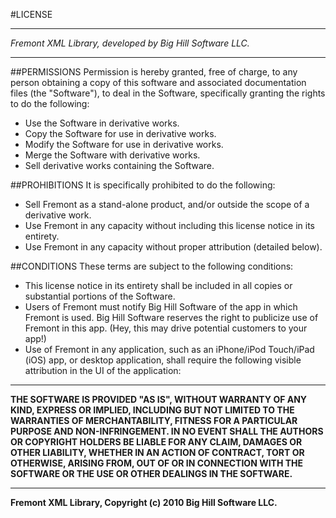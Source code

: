 #LICENSE

---
*Fremont XML Library, developed by Big Hill Software LLC.*

---

##PERMISSIONS
Permission is hereby granted, free of charge, to any person obtaining a copy of this software and associated documentation files (the "Software"), to deal in the Software, specifically granting the rights to do the following: 

* Use the Software in derivative works.
* Copy the Software for use in derivative works.
* Modify the Software for use in derivative works.
* Merge the Software with derivative works.
* Sell derivative works containing the Software. 

##PROHIBITIONS
It is specifically prohibited to do the following: 

* Sell Fremont as a stand-alone product, and/or outside the scope of a derivative work. 
* Use Fremont in any capacity without including this license notice in its entirety.
* Use Fremont in any capacity without proper attribution (detailed below).

##CONDITIONS
These terms are subject to the following conditions:

* This license notice in its entirety shall be included in all copies or substantial portions of the Software.
* Users of Fremont must notify Big Hill Software of the app in which Fremont is used. Big Hill Software reserves the right to publicize use of Fremont in this app. (Hey, this may drive potential customers to your app!)
* Use of Fremont in any application, such as an iPhone/iPod Touch/iPad (iOS) app, or desktop application, shall require the following visible attribution in the UI of the application:

---
**THE SOFTWARE IS PROVIDED "AS IS", WITHOUT WARRANTY OF ANY KIND, EXPRESS OR IMPLIED, INCLUDING BUT NOT LIMITED TO THE WARRANTIES OF MERCHANTABILITY, FITNESS FOR A PARTICULAR PURPOSE AND NON-INFRINGEMENT. IN NO EVENT SHALL THE AUTHORS OR COPYRIGHT HOLDERS BE LIABLE FOR ANY CLAIM, DAMAGES OR OTHER LIABILITY, WHETHER IN AN ACTION OF CONTRACT, TORT OR OTHERWISE, ARISING FROM, OUT OF OR IN CONNECTION WITH THE SOFTWARE OR THE USE OR OTHER DEALINGS IN THE SOFTWARE.**

---
**Fremont XML Library, Copyright (c) 2010 Big Hill Software LLC.**

